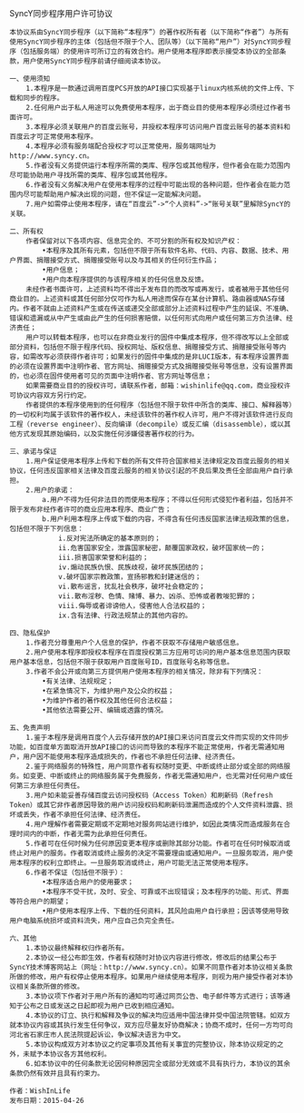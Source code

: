 SyncY同步程序用户许可协议

	本协议系由SyncY同步程序（以下简称“本程序”）的著作权所有者（以下简称“作者”）与所有使用SyncY同步程序的主体（包括但不限于个人、团队等）（以下简称“用户”）对SyncY同步程序（包括服务端）的使用许可所订立的有效合约。用户使用本程序即表示接受本协议的全部条款，用户使用SyncY同步程序前请仔细阅读本协议。
	
	一、使用须知
		1.本程序是一款通过调用百度PCS开放的API接口实现基于linux内核系统的文件上传、下载和同步的程序。
		2.任何用户出于私人用途可以免费使用本程序，出于商业目的使用本程序必须经过作者书面许可。
		3.本程序必须关联用户的百度云账号，并授权本程序可访问用户百度云账号的基本资料和百度云才可正常使用本程序。
		4.本程序必须有服务端配合授权才可以正常使用，服务端网址为http://www.syncy.cn。
		5.作者没有义务提供运行本程序所需的类库、程序包或其他程序，但作者会在能力范围内尽可能协助用户寻找所需的类库、程序包或其他程序。
		6.作者没有义务解决用户在使用本程序的过程中可能出现的各种问题，但作者会在能力范围内尽可能帮助用户解决出现的问题，但不保证一定能解决问题。
		7.用户如需停止使用本程序，请在“百度云”->“个人资料”->“账号关联”里解除SyncY的关联。
	
	二、所有权
		作者保留对以下各项内容、信息完全的、不可分割的所有权及知识产权：
			•本程序及其所有元素，包括但不限于所有软件名称、代码、内容、数据、技术、用户界面、捐赠接受方式、捐赠接受账号以及与其相关的任何衍生作品；
			•用户信息；
			•用户向本程序提供的与该程序相关的任何信息及反馈。
		未经作者书面许可，上述资料均不得出于发布目的而改写或再发行，或者被用于其他任何商业目的。上述资料或其任何部分仅可作为私人用途而保存在某台计算机、路由器或NAS存储内。作者不就由上述资料产生或在传送或递交全部或部分上述资料过程中产生的延误、不准确、错误和遗漏或从中产生或由此产生的任何损害赔偿，以任何形式向用户或任何第三方负法律、经济责任；
		用户可以转载本程序，也可以在非商业发行的固件中集成本程序，但不得改写以上全部或部分资料，包括但不限于程序代码、授权网址、版权信息、捐赠接受方式、捐赠接受账号等内容，如需改写必须获得作者许可；如果发行的固件中集成的是非LUCI版本，有本程序设置界面的必须在设置界面中注明作者、官方网址、捐赠接受方式及捐赠接受账号等信息，没有设置界面的，也必须在固件使用者可见的页面中注明作者、官方网址等信息；
		如果需要商业目的的授权许可，请联系作者，邮箱：wishinlife@qq.com，商业授权许可协议内容双方另行约定。
		作者提供的本程序使用到的任何程序（包括但不限于软件中所含的类库、接口、解释器等）的一切权利均属于该软件的著作权人，未经该软件的著作权人许可，用户不得对该软件进行反向工程（reverse engineer）、反向编译（decompile）或反汇编（disassemble），或以其他方式发现其原始编码，以及实施任何涉嫌侵害著作权的行为。
	
	三、承诺与保证
		1.用户保证使用本程序上传和下载的所有文件符合国家相关法律规定及百度云服务的相关协议，任何违反国家相关法律及百度云服务的相关协议引起的不良后果及责任全部由用户自行承担。
		2.用户的承诺：
			a.用户不得为任何非法目的而使用本程序；不得以任何形式侵犯作者利益，包括并不限于发布非经作者许可的商业应用本程序、商业广告；
			b.用户利用本程序上传或下载的内容，不得含有任何违反国家法律法规政策的信息，包括但不限于下列信息：
				i.反对宪法所确定的基本原则的；
				ii.危害国家安全，泄露国家秘密，颠覆国家政权，破坏国家统一的；
				iii.损害国家荣誉和利益的；
				iv.煽动民族仇恨、民族歧视，破坏民族团结的；
				v.破坏国家宗教政策，宣扬邪教和封建迷信的；
				vi.散布谣言，扰乱社会秩序，破坏社会稳定的；
				vii.散布淫秽、色情、赌博、暴力、凶杀、恐怖或者教唆犯罪的；
				viii.侮辱或者诽谤他人，侵害他人合法权益的；
				ix.含有法律、行政法规禁止的其他内容的。
	
	四、隐私保护
		1.作者充分尊重用户个人信息的保护，作者不获取不存储用户敏感信息。
		2.用户使用本程序即授权本程序在百度授权第三方应用可访问的用户基本信息范围内获取用户基本信息，包括但不限于获取用户百度账号ID，百度账号名称等信息。
		3.作者不会公开或向第三方提供用户使用本程序的相关情况，除非有下列情况：
			•有关法律、法规规定；
			•在紧急情况下，为维护用户及公众的权益；
			•为维护作者的著作权及其他任何合法权益；
			•其他依法需要公开、编辑或透露的情况。
	
	五、免责声明
		1.鉴于本程序是调用百度个人云存储开放的API接口来访问百度云文件而实现的文件同步功能，如百度单方面取消开放API接口的访问而导致的本程序不能正常使用，作者无需通知用户，用户因不能使用本程序造成损失的，作者也不承担任何法律、经济责任。
		2.鉴于网络服务的特殊性，用户同意作者有权随时变更、中断或终止部分或全部的网络服务。如变更、中断或终止的网络服务属于免费服务，作者无需通知用户，也无需对任何用户或任何第三方承担任何责任。
		3.用户如未能妥善存储百度云访问授权码（Access Token）和刷新码（Refresh Token）或其它非作者原因导致的用户访问授权码和刷新码泄漏而造成的个人文件资料泄露、损坏或丢失，作者不承担任何法律、经济责任。
		4.用户理解作者需要定期或不定期地对服务网站进行维护，如因此类情况而造成服务在合理时间内的中断，作者无需为此承担任何责任。
		5.作者可在任何时候为任何原因变更本程序或删除其部分功能。作者可在任何时候取消或终止对用户的服务。作者取消或终止服务的决定不需要理由或通知用户。一旦服务取消，用户使用本程序的权利立即终止。一旦服务取消或终止，用户可能无法正常使用本程序。
		6.作者不保证（包括但不限于）：
			•本程序适合用户的使用要求；
			•本程序不受干扰，及时、安全、可靠或不出现错误；及本程序的功能、形式、界面等符合用户的期望；
			•用户使用本程序上传、下载的任何资料，其风险由用户自行承担；因该等使用导致用户电脑系统损坏或资料流失，用户应自己负完全责任。
	
	六、其他
		1.本协议最终解释权归作者所有。 
		2.本协议一经公布即生效，作者有权随时对协议内容进行修改，修改后的结果公布于SyncY技术博客网站上（网址：http://www.syncy.cn）。如果不同意作者对本协议相关条款所做的修改，用户有权停止使用本程序。如果用户继续使用本程序，则视为用户接受作者对本协议相关条款所做的修改。
		3.本协议项下作者对于用户所有的通知均可通过网页公告、电子邮件等方式进行；该等通知于公布之日或发送之日起即视为用户已收到相应通知。
		4.本协议的订立、执行和解释及争议的解决均应适用中国法律并受中国法院管辖。如双方就本协议内容或其执行发生任何争议，双方应尽量友好协商解决；协商不成时，任何一方均可向河北省石家庄市人民法院提起诉讼，争议解决语言为中文。
		5.本协议构成双方对本协议之约定事项及其他有关事宜的完整协议，除本协议规定的之外，未赋予本协议各方其他权利。
		6.如本协议中的任何条款无论因何种原因完全或部分无效或不具有执行力，本协议的其余条款仍然有效并且具有约束力。
	
	作者：WishInLife
	发布日期：2015-04-26
